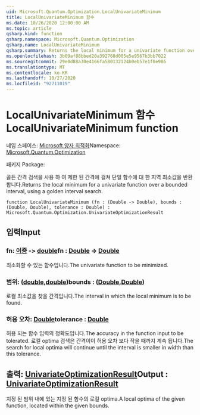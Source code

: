 ```yaml
---
uid: Microsoft.Quantum.Optimization.LocalUnivariateMinimum
title: LocalUnivariateMinimum 함수
ms.date: 10/26/2020 12:00:00 AM
ms.topic: article
qsharp.kind: function
qsharp.namespace: Microsoft.Quantum.Optimization
qsharp.name: LocalUnivariateMinimum
qsharp.summary: Returns the local minimum for a univariate function over a bounded interval, using a golden interval search.
ms.openlocfilehash: 3b09af88bbed20a392768d005e5e9567b3bb7022
ms.sourcegitcommit: 29e0d88a30e4166fa580132124b0eb57e1f0e986
ms.translationtype: MT
ms.contentlocale: ko-KR
ms.lasthandoff: 10/27/2020
ms.locfileid: "92711019"
---
```

# <a name="localunivariateminimum-function"></a><span data-ttu-id="d7962-102">LocalUnivariateMinimum 함수</span><span class="sxs-lookup"><span data-stu-id="d7962-102">LocalUnivariateMinimum function</span></span>

<span data-ttu-id="d7962-103">네임 스페이스: [Microsoft 양자 최적화](xref:Microsoft.Quantum.Optimization)</span><span class="sxs-lookup"><span data-stu-id="d7962-103">Namespace: [Microsoft.Quantum.Optimization](xref:Microsoft.Quantum.Optimization)</span></span>

<span data-ttu-id="d7962-104">패키지 [](https://nuget.org/packages/)</span><span class="sxs-lookup"><span data-stu-id="d7962-104">Package: [](https://nuget.org/packages/)</span></span>


<span data-ttu-id="d7962-105">골든 간격 검색을 사용 하 여 제한 된 간격에 걸쳐 단일 함수에 대 한 지역 최소값을 반환 합니다.</span><span class="sxs-lookup"><span data-stu-id="d7962-105">Returns the local minimum for a univariate function over a bounded interval, using a golden interval search.</span></span>

```qsharp
function LocalUnivariateMinimum (fn : (Double -> Double), bounds : (Double, Double), tolerance : Double) : Microsoft.Quantum.Optimization.UnivariateOptimizationResult
```


## <a name="input"></a><span data-ttu-id="d7962-106">입력</span><span class="sxs-lookup"><span data-stu-id="d7962-106">Input</span></span>

### <a name="fn--double---double"></a><span data-ttu-id="d7962-107">fn: [이중](xref:microsoft.quantum.lang-ref.double) -> [double](xref:microsoft.quantum.lang-ref.double)</span><span class="sxs-lookup"><span data-stu-id="d7962-107">fn : [Double](xref:microsoft.quantum.lang-ref.double) -> [Double](xref:microsoft.quantum.lang-ref.double)</span></span>

<span data-ttu-id="d7962-108">최소화할 수 있는 함수입니다.</span><span class="sxs-lookup"><span data-stu-id="d7962-108">The univariate function to be minimized.</span></span>


### <a name="bounds--doubledouble"></a><span data-ttu-id="d7962-109">범위: ([double](xref:microsoft.quantum.lang-ref.double),[double](xref:microsoft.quantum.lang-ref.double))</span><span class="sxs-lookup"><span data-stu-id="d7962-109">bounds : ([Double](xref:microsoft.quantum.lang-ref.double),[Double](xref:microsoft.quantum.lang-ref.double))</span></span>

<span data-ttu-id="d7962-110">로컬 최소값을 찾을 간격입니다.</span><span class="sxs-lookup"><span data-stu-id="d7962-110">The interval in which the local minimum is to be found.</span></span>


### <a name="tolerance--double"></a><span data-ttu-id="d7962-111">허용 오차: [Double](xref:microsoft.quantum.lang-ref.double)</span><span class="sxs-lookup"><span data-stu-id="d7962-111">tolerance : [Double](xref:microsoft.quantum.lang-ref.double)</span></span>

<span data-ttu-id="d7962-112">허용 되는 함수 입력의 정확도입니다.</span><span class="sxs-lookup"><span data-stu-id="d7962-112">The accuracy in the function input to be tolerated.</span></span>
<span data-ttu-id="d7962-113">로컬 optima 검색은 간격이이 허용 오차 보다 작을 때까지 계속 됩니다.</span><span class="sxs-lookup"><span data-stu-id="d7962-113">The search for local optima will continue until the interval is smaller in width than this tolerance.</span></span>



## <a name="output--univariateoptimizationresult"></a><span data-ttu-id="d7962-114">출력: [UnivariateOptimizationResult](xref:Microsoft.Quantum.Optimization.UnivariateOptimizationResult)</span><span class="sxs-lookup"><span data-stu-id="d7962-114">Output : [UnivariateOptimizationResult](xref:Microsoft.Quantum.Optimization.UnivariateOptimizationResult)</span></span>

<span data-ttu-id="d7962-115">지정 된 범위 내에 있는 지정 된 함수의 로컬 optima.</span><span class="sxs-lookup"><span data-stu-id="d7962-115">A local optima of the given function, located within the given bounds.</span></span>